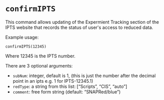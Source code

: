 # `confirmIPTS`

This command allows updating of the Expermient Tracking section of the IPTS website that records the status of user's access to reduced data.

Example usage:
```
confirmIPTS(12345)
```
Where 12345 is the IPTS number. 

There are 3 optional arguments:
 
* `subNum`: integer, default is 1, (this is just the number after the decimal point in an ipts e.g. 1 for IPTS-12345.1)
* `redType`: a string from this list: [“Scripts”, “CIS”, “auto”]
* `comment`: free form string (default: “SNAPRed/blue”)